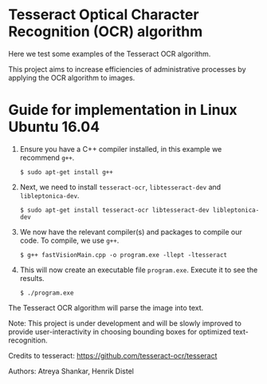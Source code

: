 # Tesseract Optical Character Recognition (OCR) algorithm

Here we test some examples of the Tesseract OCR algorithm.

This project aims to increase efficiencies of administrative processes by applying the OCR algorithm to images.

# Guide for implementation in Linux Ubuntu 16.04

1. Ensure you have a C++ compiler installed, in this example we recommend `g++`.

   `$ sudo apt-get install g++`

2. Next, we need to install `tesseract-ocr`, `libtesseract-dev` and `libleptonica-dev`.

   `$ sudo apt-get install tesseract-ocr libtesseract-dev libleptonica-dev`

3. We now have the relevant compiler(s) and packages to compile our code. To compile, we use `g++`.

   `$ g++ fastVisionMain.cpp -o program.exe -llept -ltesseract`

4. This will now create an executable file `program.exe`. Execute it to see the results.

   `$ ./program.exe`

The Tesseract OCR algorithm will parse the image into text.

Note: This project is under development and will be slowly improved to provide user-interactivity in choosing bounding boxes for optimized text-recognition.

Credits to tesseract: https://github.com/tesseract-ocr/tesseract

Authors: Atreya Shankar, Henrik Distel
